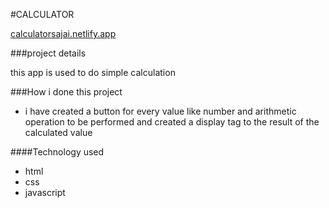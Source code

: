 #CALCULATOR

[calculatorsajai.netlify.app](calculatorsajai.netlify.app)

###project details

this app is used to do simple calculation 

###How i done this project
* i have created a button for every value like number and arithmetic operation to be performed and created a display tag to the result of the calculated value

####Technology used
* html
* css
* javascript
